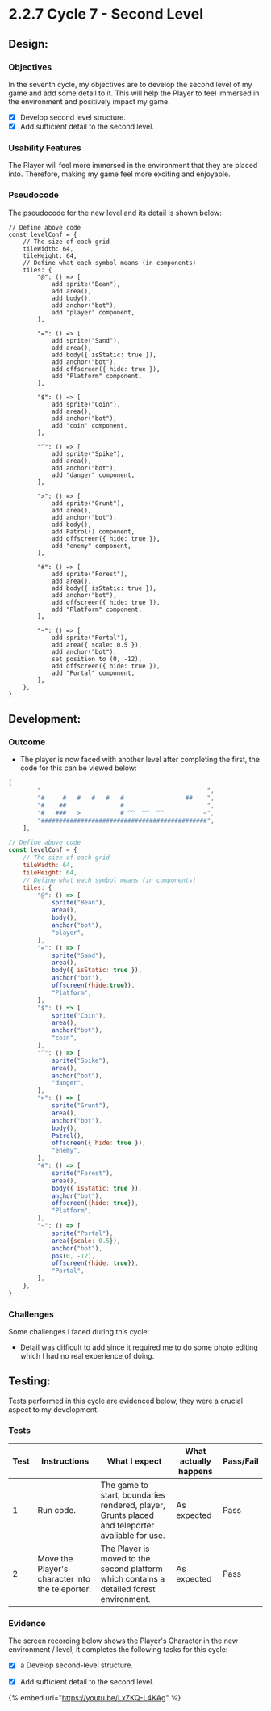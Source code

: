 # 2.2.7 Cycle 7 - Second Level

## Design:

### Objectives

In the seventh cycle, my objectives are to develop the second level of my game and add some detail to it. This will help the Player to feel immersed in the environment and positively impact my game.

* [x] Develop second level structure.
* [x] Add sufficient detail to the second level.

### Usability Features

The Player will feel more immersed in the environment that they are placed into. Therefore, making my game feel more exciting and enjoyable.



### Pseudocode

The pseudocode for the new level and its detail is shown below:

```
// Define above code
const levelConf = {
    // The size of each grid
    tileWidth: 64,
    tileHeight: 64,
    // Define what each symbol means (in components)
    tiles: {
        "@": () => [
            add sprite("Bean"),
            add area(),
            add body(),
            add anchor("bot"),
            add "player" component,
        ],

        "=": () => [
            add sprite("Sand"),
            add area(),
            add body({ isStatic: true }),
            add anchor("bot"),
            add offscreen({ hide: true }),
            add "Platform" component,
        ],

        "$": () => [
            add sprite("Coin"),
            add area(),
            add anchor("bot"),
            add "coin" component,
        ],

        "^": () => [
            add sprite("Spike"),
            add area(),
            add anchor("bot"),
            add "danger" component,
        ],

        ">": () => [
            add sprite("Grunt"),
            add area(),
            add anchor("bot"),
            add body(),
            add Patrol() component,
            add offscreen({ hide: true }),
            add "enemy" component,
        ],

        "#": () => [
            add sprite("Forest"),
            add area(),
            add body({ isStatic: true }),
            add anchor("bot"),
            add offscreen({ hide: true }),
            add "Platform" component,
        ],

        "~": () => [
            add sprite("Portal"),
            add area({ scale: 0.5 }),
            add anchor("bot"),
            set position to (0, -12),
            add offscreen({ hide: true }),
            add "Portal" component,
        ],
    },
}

```

## Development:

### Outcome

* The player is now faced with another level after completing the first, the code for this can be viewed below:

```javascript
[
        "                                              ",
        "#     #   #   #   #   #                 ##    ",
        "#    ##               #                       ",
        "#   ###   >           # ^^  ^^  ^^           ~",
        "##############################################",
    ],

// Define above code
const levelConf = {
    // The size of each grid
    tileWidth: 64,
    tileHeight: 64,
    // Define what each symbol means (in components)
    tiles: {
		"@": () => [
			sprite("Bean"),
			area(),
			body(),
			anchor("bot"),
			"player",
		],
		"=": () => [
			sprite("Sand"),
			area(),
			body({ isStatic: true }),
			anchor("bot"),
            offscreen({hide:true}),
            "Platform",
		],
		"$": () => [
			sprite("Coin"),
			area(),
			anchor("bot"),
			"coin",
		],
		"^": () => [
			sprite("Spike"),
			area(),
			anchor("bot"),
			"danger",
		],
        ">": () => [
			sprite("Grunt"),
			area(),
			anchor("bot"),
			body(),
			Patrol(),
			offscreen({ hide: true }),
			"enemy",
        ],
        "#": () => [
            sprite("Forest"),
            area(),
			body({ isStatic: true }),
			anchor("bot"),
            offscreen({hide: true}),
            "Platform",
        ],
        "~": () => [
            sprite("Portal"),
            area({scale: 0.5}),
            anchor("bot"),
            pos(0, -12),
            offscreen({hide: true}),
            "Portal",
        ],
	},
}
```

### Challenges

Some challenges I faced during this cycle:

* Detail was difficult to add since it required me to do some photo editing which I had no real experience of doing.

## Testing:

Tests performed in this cycle are evidenced below, they were a crucial aspect to my development.

### Tests

| Test | Instructions                                     | What I expect                                                                                   | What actually happens | Pass/Fail |
| ---- | ------------------------------------------------ | ----------------------------------------------------------------------------------------------- | --------------------- | --------- |
| 1    | Run code.                                        | The game to start, boundaries rendered, player, Grunts placed and teleporter avaliable for use. | As expected           | Pass      |
| 2    | Move the Player's character into the teleporter. | The Player is moved to the second platform which contains a detailed forest environment.        | As expected           | Pass      |

### Evidence

The screen recording below shows the Player's Character in the new environment / level, it completes the following tasks for this cycle:

* [x] a Develop second-level structure.
* [x] Add sufficient detail to the second level.



{% embed url="https://youtu.be/LxZKQ-L4KAg" %}
